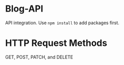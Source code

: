 # Blog-API
API integration. Use `npm install` to add packages first.
# HTTP Request Methods
GET, POST, PATCH, and DELETE
